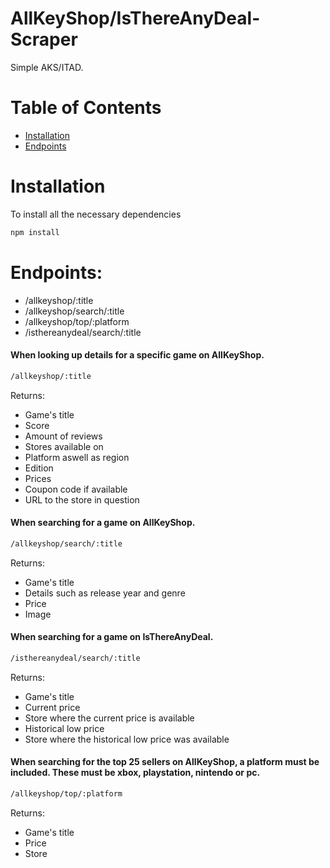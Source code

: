 # AllKeyShop/IsThereAnyDeal-Scraper
Simple AKS/ITAD.

# Table of Contents

  - [Installation](#installation)
  - [Endpoints](#endpoints)

# Installation

To install all the necessary dependencies
```sh
npm install
```

# Endpoints:
  - /allkeyshop/:title
  - /allkeyshop/search/:title
  - /allkeyshop/top/:platform
  - /isthereanydeal/search/:title
  
#### When looking up details for a specific game on AllKeyShop.

```sh
/allkeyshop/:title
```
Returns:
  - Game's title
  - Score
  - Amount of reviews
  - Stores available on
  - Platform aswell as region
  - Edition
  - Prices
  - Coupon code if available
  - URL to the store in question

#### When searching for a game on AllKeyShop.

```sh
/allkeyshop/search/:title
```
Returns:
  - Game's title
  - Details such as release year and genre
  - Price
  - Image
  
#### When searching for a game on IsThereAnyDeal.

```sh
/isthereanydeal/search/:title 
```
Returns:
  - Game's title
  - Current price
  - Store where the current price is available
  - Historical low price
  - Store where the historical low price was available
  
#### When searching for the top 25 sellers on AllKeyShop, a platform must be included. These must be xbox, playstation, nintendo or pc.

```sh
/allkeyshop/top/:platform
```
Returns:
  - Game's title
  - Price
  - Store
